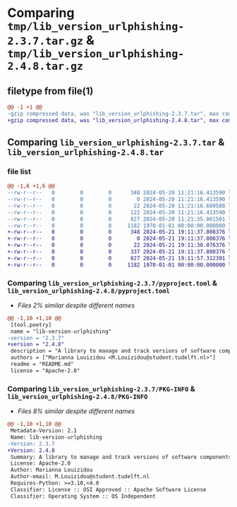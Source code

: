 # Comparing `tmp/lib_version_urlphishing-2.3.7.tar.gz` & `tmp/lib_version_urlphishing-2.4.8.tar.gz`

## filetype from file(1)

```diff
@@ -1 +1 @@
-gzip compressed data, was "lib_version_urlphishing-2.3.7.tar", max compression
+gzip compressed data, was "lib_version_urlphishing-2.4.8.tar", max compression
```

## Comparing `lib_version_urlphishing-2.3.7.tar` & `lib_version_urlphishing-2.4.8.tar`

### file list

```diff
@@ -1,6 +1,6 @@
--rw-r--r--   0        0        0      348 2024-05-20 11:21:16.413590 lib_version_urlphishing-2.3.7/README.md
--rw-r--r--   0        0        0        0 2024-05-20 11:21:16.413590 lib_version_urlphishing-2.3.7/lib_version_URLPhishing/__init__.py
--rw-r--r--   0        0        0       22 2024-05-20 11:21:16.689588 lib_version_urlphishing-2.3.7/lib_version_URLPhishing/version.py
--rw-r--r--   0        0        0      122 2024-05-20 11:21:16.413590 lib_version_urlphishing-2.3.7/lib_version_URLPhishing/version_util.py
--rw-r--r--   0        0        0      827 2024-05-20 11:21:35.061501 lib_version_urlphishing-2.3.7/pyproject.toml
--rw-r--r--   0        0        0     1182 1970-01-01 00:00:00.000000 lib_version_urlphishing-2.3.7/PKG-INFO
+-rw-r--r--   0        0        0      348 2024-05-21 19:11:37.808376 lib_version_urlphishing-2.4.8/README.md
+-rw-r--r--   0        0        0        0 2024-05-21 19:11:37.808376 lib_version_urlphishing-2.4.8/lib_version_URLPhishing/__init__.py
+-rw-r--r--   0        0        0       22 2024-05-21 19:11:38.076376 lib_version_urlphishing-2.4.8/lib_version_URLPhishing/version.py
+-rw-r--r--   0        0        0      337 2024-05-21 19:11:37.808376 lib_version_urlphishing-2.4.8/lib_version_URLPhishing/version_util.py
+-rw-r--r--   0        0        0      827 2024-05-21 19:11:57.312391 lib_version_urlphishing-2.4.8/pyproject.toml
+-rw-r--r--   0        0        0     1182 1970-01-01 00:00:00.000000 lib_version_urlphishing-2.4.8/PKG-INFO
```

### Comparing `lib_version_urlphishing-2.3.7/pyproject.toml` & `lib_version_urlphishing-2.4.8/pyproject.toml`

 * *Files 2% similar despite different names*

```diff
@@ -1,10 +1,10 @@
 [tool.poetry]
 name = "lib-version-urlphishing"
-version = "2.3.7"
+version = "2.4.8"
 description = "A library to manage and track versions of software components"
 authors = ["Marianna Louizidou <M.Louizidou@student.tudelft.nl>"]
 readme = "README.md"
 license = "Apache-2.0"
```

### Comparing `lib_version_urlphishing-2.3.7/PKG-INFO` & `lib_version_urlphishing-2.4.8/PKG-INFO`

 * *Files 8% similar despite different names*

```diff
@@ -1,10 +1,10 @@
 Metadata-Version: 2.1
 Name: lib-version-urlphishing
-Version: 2.3.7
+Version: 2.4.8
 Summary: A library to manage and track versions of software components
 License: Apache-2.0
 Author: Marianna Louizidou
 Author-email: M.Louizidou@student.tudelft.nl
 Requires-Python: >=3.10,<4.0
 Classifier: License :: OSI Approved :: Apache Software License
 Classifier: Operating System :: OS Independent
```


